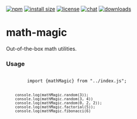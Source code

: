 [![npm](https://img.shields.io/npm/v/math-magic)](https://img.shields.io/npm/v/math-magic)
[![install size](https://packagephobia.com/badge?p=math-magic)](https://packagephobia.com/result?p=math-magic)
[![license](https://img.shields.io/github/license/AndyFang36/math-magic)](https://img.shields.io/github/license/AndyFang36/math-magic)
[![chat](https://img.shields.io/gitter/room/AndyFang36/math-magic)](https://img.shields.io/gitter/room/AndyFang36/math-magic)
[![downloads](https://img.shields.io/npm/dw/math-magic)](https://img.shields.io/npm/dw/math-magic)


# math-magic
Out-of-the-box math utilities.

### Usage
<code>
        import {mathMagic} from "../index.js";

        console.log(mathMagic.random(3));
        console.log(mathMagic.random(3, 4))
        console.log(mathMagic.random(0, 2, 2));
        console.log(mathMagic.factorial(5));
        console.log(mathMagic.fibonacci(6)
</code>